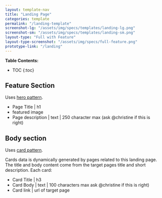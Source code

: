 ```yaml
---
layout: template-nav
title: "Landing Page"
categories: template
permalink: "/landing-template"
screenshot-lg: "/assets/img/specs/templates/landing-lg.png"
screenshot-sm: "/assets/img/specs/templates/landing-sm.png"
layout-type: "Full with Feature"
layout-type-screenshot: "/assets/img/specs/full-feature.png"
prototype-link: "/landing"
---
```


__Table Contents:__
* TOC
{:toc}

## Feature Section

Uses [hero pattern]().
- Page Title | h1
- featured image
- Page description | text | 250 character max (ask @christine if this is right)

## Body section
Uses [card pattern](/card).

Cards data is dynamically generated by pages related to this landing page. The title and body content come from the target pages title and short description.
Each card:
- Card Title | h3
- Card Body | text | 100 characters max ask @christine if this is right)
- Card link | url of target page 